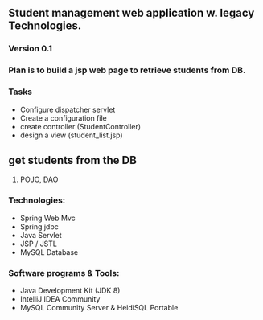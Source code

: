 ## Student management web application w. legacy Technologies.
### Version 0.1

### Plan is to build a jsp web page to retrieve students from DB.

### Tasks
* Configure dispatcher servlet
* Create a configuration file
* create controller (StudentController)
* design a view (student_list.jsp)
 
get students from the DB
------------------------
1. POJO, DAO


### Technologies:
* Spring Web Mvc
* Spring jdbc
* Java Servlet
* JSP / JSTL
* MySQL Database

### Software programs & Tools:
- Java Development Kit (JDK 8)
- IntelliJ IDEA Community
- MySQL Community Server & HeidiSQL Portable